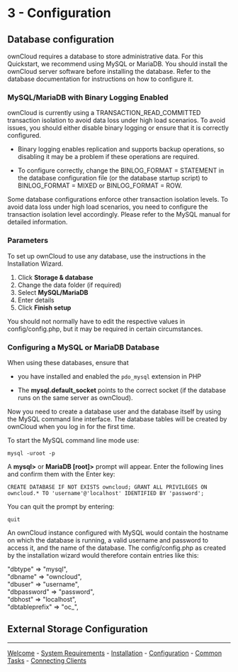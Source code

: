 # 3 - Configuration

## Database configuration

ownCloud requires a database to store administrative data. For this Quickstart, we recommend using MySQL or MariaDB. You should install the ownCloud server software before installing the database. Refer to the database documentation for instructions on how to configure it.

### MySQL/MariaDB with Binary Logging Enabled

ownCloud is currently using a TRANSACTION_READ_COMMITTED transaction isolation to avoid data loss under high load scenarios. To avoid issues, you should either disable binary logging or ensure that it is correctly configured.

* Binary logging enables replication and supports backup operations, so disabling it may be a problem if these operations are required.

* To configure correctly, change the BINLOG_FORMAT = STATEMENT in the database configuration file (or the database startup script) to BINLOG_FORMAT = MIXED or BINLOG_FORMAT = ROW.

Some database configurations enforce other transaction isolation levels. To avoid data loss under high load scenarios, you need to configure the transaction isolation level accordingly. Please refer to the MySQL manual for detailed information.

### Parameters

To set up ownCloud to use any database, use the instructions in the Installation Wizard.
1. Click **Storage & database**
2. Change the data folder (if required)
3. Select **MySQL/MariaDB**
4. Enter details
5. Click **Finish setup**

You should not normally have to edit the respective values in config/config.php, but it may be required in certain circumstances.

### Configuring a MySQL or MariaDB Database

When using these databases, ensure that

* you have installed and enabled the `pdo_mysql` extension in PHP

* The **mysql.default_socket** points to the correct socket (if the database runs on the same server as ownCloud).


Now you need to create a database user and the database itself by using the MySQL command line interface. The database tables will be created by ownCloud when you log in for the first time.

To start the MySQL command line mode use:

`mysql -uroot -p`



A **mysql>** or **MariaDB [root]>** prompt will appear. Enter the following lines and confirm them with the Enter key:

`CREATE DATABASE IF NOT EXISTS owncloud;
GRANT ALL PRIVILEGES ON owncloud.* TO 'username'@'localhost' IDENTIFIED BY 'password';`

You can quit the prompt by entering:

`quit`

An ownCloud instance configured with MySQL would contain the hostname on which the database is running, a valid username and password to access it, and the name of the database. The config/config.php as created by the installation wizard would therefore contain entries like this:

"dbtype"        => "mysql",  
  "dbname"        => "owncloud",  
  "dbuser"        => "username",  
  "dbpassword"    => "password",  
  "dbhost"        => "localhost",  
  "dbtableprefix" => "oc_",  


## External Storage Configuration


----
[Welcome](index.html) - [System Requirements](owncloud_qs_s1.html) - [Installation](owncloud_qs_s2.html) - [Configuration](owncloud_qs_s3.html) - [Common Tasks](owncloud_qs_s4.html) - [Connecting Clients](owncloud_qs_s5.html)
